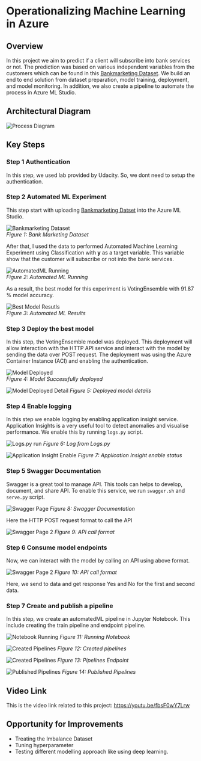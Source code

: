 # Operationalizing Machine Learning in Azure

## Overview
In this project we aim to predict if a client will subscribe into bank services or not. The prediction was based on various independent variables from the customers which can be found in this [Bankmarketing Dataset](https://automlsamplenotebookdata.blob.core.windows.net/automl-sample-notebook-data/bankmarketing_train.csv). We build an end to end solution from dataset preparation, model training, deployment, and model monitoring. In addition, we also create a pipeline to automate the process in Azure ML Studio.

## Architectural Diagram

![Process Diagram](images/diagram.png)

## Key Steps

### Step 1 Authentication
In this step, we used lab provided by Udacity. So, we dont need to setup the authentication.

### Step 2 Automated ML Experiment

This step start with uploading [Bankmarketing Datset](https://automlsamplenotebookdata.blob.core.windows.net/automl-sample-notebook-data/bankmarketing_train.csv) into the Azure ML Studio. 

![Bankmarketing Dataset](images/1-dataset.png)  
*Figure 1: Bank Marketing Dataset*

After that, I used the data to performed Automated Machine Learning Experiment using Classification with **y** as a target variable. This variable show that the customer will subscribe or not into the bank services.

![AutomatedML Running](images/2-AutoML-Run.png)  
*Figure 2: Automated ML Running*

As a result, the best model for this experiment is VotingEnsemble with 91.87 % model accuracy.

![Best Model Resutls](images/3-bestmodel.png)  
*Figure 3: Automated ML Results*

### Step 3 Deploy the best model

In this step, the VotingEnsemble model was deployed. This deployment will allow interaction with the HTTP API service and interact with the model by sending the data over POST request. The deployment was using the Azure Container Instance (ACI) and enabling the authentication.

![Model Deployed](images/4-model-deployed.png)  
*Figure 4: Model Successfully deployed*

![Model Deployed Detail](images/5-Deployed-Details.png)
*Figure 5: Deployed model details*


### Step 4 Enable logging

In this step we enable logging by enabling application insight service. Application Insights is a very useful tool to detect anomalies and visualise performance. We enable this by running `logs.py` script.

![Logs.py run](images/6-logspy.png)
*Figure 6: Log from Logs.py*

![Application Insight Enable](images/7-AppInsight.png)
*Figure 7: Application Insight enable status*

### Step 5 Swagger Documentation
Swagger is a great tool to manage API. This tools can helps to develop, document, and share API. To enable this service, we run `swagger.sh` and `serve.py` script.

![Swagger Page](images/8-swaggerA.png)
*Figure 8: Swagger Documentation*

Here the HTTP POST request format to call the API

![Swagger Page 2](images/9-swaggerB.png)
*Figure 9: API call format*

### Step 6 Consume model endpoints

Now, we can interact with the model by calling an API using above format.

![Swagger Page 2](images/10-APIcall.png)
*Figure 10: API call format*

Here, we send to data and get response Yes and No for the first and second data.

### Step 7 Create and publish a pipeline

In this step, we create an automatedML pipeline in Jupyter Notebook. This include creating the train pipeline and endpoint pipeline.

![Notebook Running](images/11-Notebook.png)
*Figure 11: Running Notebook*

![Created Pipelines](images/12-Created-Pipelines.png)
*Figure 12: Created pipelines*

![Created Pipelines](images/13-pipelineendpoint.png)
*Figure 13: Pipelines Endpoint*

![Published Pipelines](images/14-publishedpipelines.png)
*Figure 14: Published Pipelines* 

## Video Link
This is the video link related to this project: https://youtu.be/fbsF0wY7Lrw

## Opportunity for Improvements
- Treating the Imbalance Dataset
- Tuning hyperparameter
- Testing different modelling approach like using deep learning.